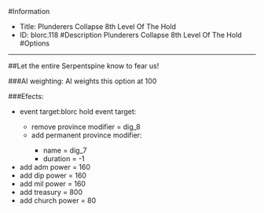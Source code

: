 #Information
 - Title: Plunderers Collapse 8th Level Of The Hold
 - ID: blorc.118
#Description
Plunderers Collapse 8th Level Of The Hold
#Options

___
##Let the entire Serpentspine know to fear us!

###AI weighting:
AI weights this option at 100


###Efects:<ul><li>event target:blorc hold event target:</li><ul><li>remove province modifier = dig_8</li><li>add permanent province modifier:</li><ul><li>name = dig_7</li><li>duration = -1</li></ul></ul><li>add adm power = 160</li><li>add dip power = 160</li><li>add mil power = 160</li><li>add treasury = 800</li><li>add church power = 80</li></ul>
